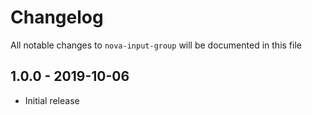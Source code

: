 # Changelog

All notable changes to `nova-input-group` will be documented in this file

## 1.0.0 - 2019-10-06

- Initial release
